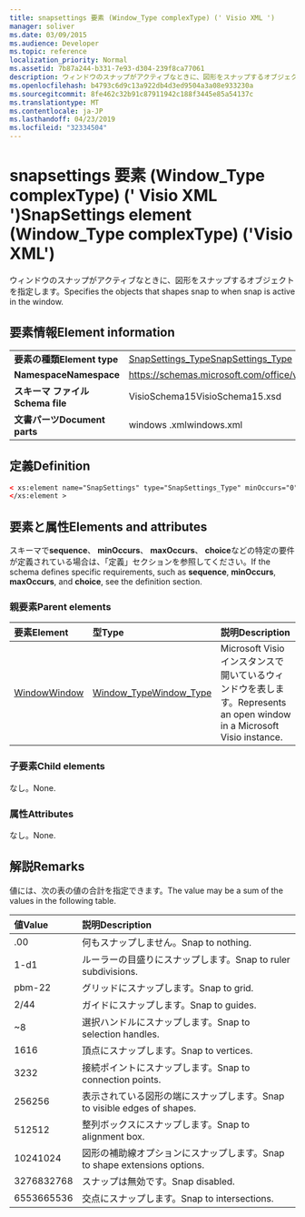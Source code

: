 ```yaml
---
title: snapsettings 要素 (Window_Type complexType) (' Visio XML ')
manager: soliver
ms.date: 03/09/2015
ms.audience: Developer
ms.topic: reference
localization_priority: Normal
ms.assetid: 7b87a244-b331-7e93-d304-239f8ca77061
description: ウィンドウのスナップがアクティブなときに、図形をスナップするオブジェクトを指定します。
ms.openlocfilehash: b4793c6d9c13a922db4d3ed9504a3a08e933230a
ms.sourcegitcommit: 8fe462c32b91c87911942c188f3445e85a54137c
ms.translationtype: MT
ms.contentlocale: ja-JP
ms.lasthandoff: 04/23/2019
ms.locfileid: "32334504"
---
```

# <a name="snapsettings-element-windowtype-complextype-visio-xml"></a><span data-ttu-id="3c2d3-103">snapsettings 要素 (Window_Type complexType) (' Visio XML ')</span><span class="sxs-lookup"><span data-stu-id="3c2d3-103">SnapSettings element (Window_Type complexType) ('Visio XML')</span></span>

<span data-ttu-id="3c2d3-104">ウィンドウのスナップがアクティブなときに、図形をスナップするオブジェクトを指定します。</span><span class="sxs-lookup"><span data-stu-id="3c2d3-104">Specifies the objects that shapes snap to when snap is active in the window.</span></span>
  
## <a name="element-information"></a><span data-ttu-id="3c2d3-105">要素情報</span><span class="sxs-lookup"><span data-stu-id="3c2d3-105">Element information</span></span>

|||
|:-----|:-----|
|<span data-ttu-id="3c2d3-106">**要素の種類**</span><span class="sxs-lookup"><span data-stu-id="3c2d3-106">**Element type**</span></span> <br/> |[<span data-ttu-id="3c2d3-107">SnapSettings_Type</span><span class="sxs-lookup"><span data-stu-id="3c2d3-107">SnapSettings_Type</span></span>](snapsettings_type-complextypevisio-xml.md) <br/> |
|<span data-ttu-id="3c2d3-108">**Namespace**</span><span class="sxs-lookup"><span data-stu-id="3c2d3-108">**Namespace**</span></span> <br/> |https://schemas.microsoft.com/office/visio/2012/main  <br/> |
|<span data-ttu-id="3c2d3-109">**スキーマ ファイル**</span><span class="sxs-lookup"><span data-stu-id="3c2d3-109">**Schema file**</span></span> <br/> |<span data-ttu-id="3c2d3-110">VisioSchema15</span><span class="sxs-lookup"><span data-stu-id="3c2d3-110">VisioSchema15.xsd</span></span>  <br/> |
|<span data-ttu-id="3c2d3-111">**文書パーツ**</span><span class="sxs-lookup"><span data-stu-id="3c2d3-111">**Document parts**</span></span> <br/> |<span data-ttu-id="3c2d3-112">windows .xml</span><span class="sxs-lookup"><span data-stu-id="3c2d3-112">windows.xml</span></span>  <br/> |
   
## <a name="definition"></a><span data-ttu-id="3c2d3-113">定義</span><span class="sxs-lookup"><span data-stu-id="3c2d3-113">Definition</span></span>

```XML
< xs:element name="SnapSettings" type="SnapSettings_Type" minOccurs="0" maxOccurs="1" >
</xs:element >
```

## <a name="elements-and-attributes"></a><span data-ttu-id="3c2d3-114">要素と属性</span><span class="sxs-lookup"><span data-stu-id="3c2d3-114">Elements and attributes</span></span>

<span data-ttu-id="3c2d3-115">スキーマで**sequence**、 **minOccurs**、 **maxOccurs**、 **choice**などの特定の要件が定義されている場合は、「定義」セクションを参照してください。</span><span class="sxs-lookup"><span data-stu-id="3c2d3-115">If the schema defines specific requirements, such as **sequence**, **minOccurs**, **maxOccurs**, and **choice**, see the definition section.</span></span> 
  
### <a name="parent-elements"></a><span data-ttu-id="3c2d3-116">親要素</span><span class="sxs-lookup"><span data-stu-id="3c2d3-116">Parent elements</span></span>

|<span data-ttu-id="3c2d3-117">**要素**</span><span class="sxs-lookup"><span data-stu-id="3c2d3-117">**Element**</span></span>|<span data-ttu-id="3c2d3-118">**型**</span><span class="sxs-lookup"><span data-stu-id="3c2d3-118">**Type**</span></span>|<span data-ttu-id="3c2d3-119">**説明**</span><span class="sxs-lookup"><span data-stu-id="3c2d3-119">**Description**</span></span>|
|:-----|:-----|:-----|
|[<span data-ttu-id="3c2d3-120">Window</span><span class="sxs-lookup"><span data-stu-id="3c2d3-120">Window</span></span>](window-element-windows_type-complextypevisio-xml.md) <br/> |[<span data-ttu-id="3c2d3-121">Window_Type</span><span class="sxs-lookup"><span data-stu-id="3c2d3-121">Window_Type</span></span>](window_type-complextypevisio-xml.md) <br/> |<span data-ttu-id="3c2d3-122">Microsoft Visio インスタンスで開いているウィンドウを表します。</span><span class="sxs-lookup"><span data-stu-id="3c2d3-122">Represents an open window in a Microsoft Visio instance.</span></span>  <br/> |
   
### <a name="child-elements"></a><span data-ttu-id="3c2d3-123">子要素</span><span class="sxs-lookup"><span data-stu-id="3c2d3-123">Child elements</span></span>

<span data-ttu-id="3c2d3-124">なし。</span><span class="sxs-lookup"><span data-stu-id="3c2d3-124">None.</span></span>
  
### <a name="attributes"></a><span data-ttu-id="3c2d3-125">属性</span><span class="sxs-lookup"><span data-stu-id="3c2d3-125">Attributes</span></span>

<span data-ttu-id="3c2d3-126">なし。</span><span class="sxs-lookup"><span data-stu-id="3c2d3-126">None.</span></span>
  
## <a name="remarks"></a><span data-ttu-id="3c2d3-127">解説</span><span class="sxs-lookup"><span data-stu-id="3c2d3-127">Remarks</span></span>

<span data-ttu-id="3c2d3-128">値には、次の表の値の合計を指定できます。</span><span class="sxs-lookup"><span data-stu-id="3c2d3-128">The value may be a sum of the values in the following table.</span></span>
  
|<span data-ttu-id="3c2d3-129">**値**</span><span class="sxs-lookup"><span data-stu-id="3c2d3-129">**Value**</span></span>|<span data-ttu-id="3c2d3-130">**説明**</span><span class="sxs-lookup"><span data-stu-id="3c2d3-130">**Description**</span></span>|
|:-----|:-----|
|<span data-ttu-id="3c2d3-131">.0</span><span class="sxs-lookup"><span data-stu-id="3c2d3-131">0</span></span>  <br/> |<span data-ttu-id="3c2d3-132">何もスナップしません。</span><span class="sxs-lookup"><span data-stu-id="3c2d3-132">Snap to nothing.</span></span>  <br/> |
|<span data-ttu-id="3c2d3-133">1-d</span><span class="sxs-lookup"><span data-stu-id="3c2d3-133">1</span></span>  <br/> |<span data-ttu-id="3c2d3-134">ルーラーの目盛りにスナップします。</span><span class="sxs-lookup"><span data-stu-id="3c2d3-134">Snap to ruler subdivisions.</span></span>  <br/> |
|<span data-ttu-id="3c2d3-135">pbm-2</span><span class="sxs-lookup"><span data-stu-id="3c2d3-135">2</span></span>  <br/> |<span data-ttu-id="3c2d3-136">グリッドにスナップします。</span><span class="sxs-lookup"><span data-stu-id="3c2d3-136">Snap to grid.</span></span>  <br/> |
|<span data-ttu-id="3c2d3-137">2/4</span><span class="sxs-lookup"><span data-stu-id="3c2d3-137">4</span></span>  <br/> |<span data-ttu-id="3c2d3-138">ガイドにスナップします。</span><span class="sxs-lookup"><span data-stu-id="3c2d3-138">Snap to guides.</span></span>  <br/> |
|<span data-ttu-id="3c2d3-139">~</span><span class="sxs-lookup"><span data-stu-id="3c2d3-139">8</span></span>  <br/> |<span data-ttu-id="3c2d3-140">選択ハンドルにスナップします。</span><span class="sxs-lookup"><span data-stu-id="3c2d3-140">Snap to selection handles.</span></span>  <br/> |
|<span data-ttu-id="3c2d3-141">16</span><span class="sxs-lookup"><span data-stu-id="3c2d3-141">16</span></span>  <br/> |<span data-ttu-id="3c2d3-142">頂点にスナップします。</span><span class="sxs-lookup"><span data-stu-id="3c2d3-142">Snap to vertices.</span></span>  <br/> |
|<span data-ttu-id="3c2d3-143">32</span><span class="sxs-lookup"><span data-stu-id="3c2d3-143">32</span></span>  <br/> |<span data-ttu-id="3c2d3-144">接続ポイントにスナップします。</span><span class="sxs-lookup"><span data-stu-id="3c2d3-144">Snap to connection points.</span></span>  <br/> |
|<span data-ttu-id="3c2d3-145">256</span><span class="sxs-lookup"><span data-stu-id="3c2d3-145">256</span></span>  <br/> |<span data-ttu-id="3c2d3-146">表示されている図形の端にスナップします。</span><span class="sxs-lookup"><span data-stu-id="3c2d3-146">Snap to visible edges of shapes.</span></span>  <br/> |
|<span data-ttu-id="3c2d3-147">512</span><span class="sxs-lookup"><span data-stu-id="3c2d3-147">512</span></span>  <br/> |<span data-ttu-id="3c2d3-148">整列ボックスにスナップします。</span><span class="sxs-lookup"><span data-stu-id="3c2d3-148">Snap to alignment box.</span></span>  <br/> |
|<span data-ttu-id="3c2d3-149">1024</span><span class="sxs-lookup"><span data-stu-id="3c2d3-149">1024</span></span>  <br/> |<span data-ttu-id="3c2d3-150">図形の補助線オプションにスナップします。</span><span class="sxs-lookup"><span data-stu-id="3c2d3-150">Snap to shape extensions options.</span></span>  <br/> |
|<span data-ttu-id="3c2d3-151">32768</span><span class="sxs-lookup"><span data-stu-id="3c2d3-151">32768</span></span>  <br/> |<span data-ttu-id="3c2d3-152">スナップは無効です。</span><span class="sxs-lookup"><span data-stu-id="3c2d3-152">Snap disabled.</span></span>  <br/> |
|<span data-ttu-id="3c2d3-153">65536</span><span class="sxs-lookup"><span data-stu-id="3c2d3-153">65536</span></span>  <br/> |<span data-ttu-id="3c2d3-154">交点にスナップします。</span><span class="sxs-lookup"><span data-stu-id="3c2d3-154">Snap to intersections.</span></span>  <br/> |
   

